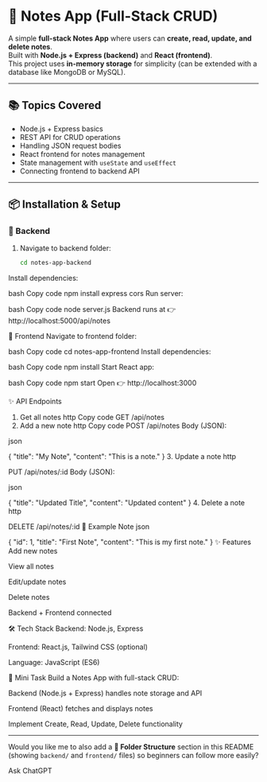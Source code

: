 # 📝 Notes App (Full-Stack CRUD)

  A simple **full-stack Notes App** where users can **create, read, update, and delete notes**.  
  Built with **Node.js + Express (backend)** and **React (frontend)**.  
  This project uses **in-memory storage** for simplicity (can be extended with a database like MongoDB or MySQL).  

---

## 📚 Topics Covered
  - Node.js + Express basics  
  - REST API for CRUD operations  
  - Handling JSON request bodies  
  - React frontend for notes management  
  - State management with `useState` and `useEffect`  
  - Connecting frontend to backend API  

---

## 📦 Installation & Setup

### 🔹 Backend
  1. Navigate to backend folder:
     ```bash
     cd notes-app-backend
  Install dependencies:

bash
  Copy code
  npm install express cors
Run server:

bash
  Copy code
  node server.js
Backend runs at 👉 http://localhost:5000/api/notes

🔹 Frontend
Navigate to frontend folder:

bash
  Copy code
  cd notes-app-frontend
Install dependencies:

bash
Copy code
npm install
Start React app:

bash
  Copy code
  npm start
  Open 👉 http://localhost:3000

✨ API Endpoints
1. Get all notes
  http
  Copy code
  GET /api/notes
2. Add a new note
  http
  Copy code
  POST /api/notes
Body (JSON):

json

  {
    "title": "My Note",
    "content": "This is a note."
  }
3. Update a note
http
  
  PUT /api/notes/:id
Body (JSON):

json

  {
    "title": "Updated Title",
    "content": "Updated content"
  }
4. Delete a note
http
  
  DELETE /api/notes/:id
  📄 Example Note
  json

  {
    "id": 1,
    "title": "First Note",
    "content": "This is my first note."
  }
✨ Features
  Add new notes
  
  View all notes
  
  Edit/update notes
  
  Delete notes
  
  Backend + Frontend connected

🛠 Tech Stack
Backend: Node.js, Express

Frontend: React.js, Tailwind CSS (optional)

Language: JavaScript (ES6)

🚀 Mini Task
  Build a Notes App with full-stack CRUD:
  
  Backend (Node.js + Express) handles note storage and API
  
  Frontend (React) fetches and displays notes
  
  Implement Create, Read, Update, Delete functionality



---

Would you like me to also add a **📂 Folder Structure** section in this README (showing `backend/` and `frontend/` files) so beginners can follow more easily?






Ask ChatGPT
